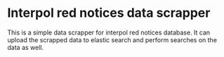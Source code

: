 # Interpol red notices data scrapper
This is a simple data scrapper for interpol red notices database.
It can upload the scrapped data to elastic search and perform searches on the data as well. 